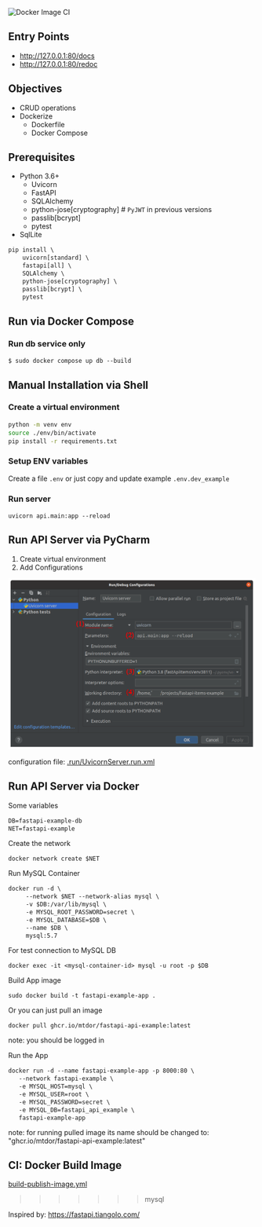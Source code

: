 ![Docker Image CI](https://github.com/mtdor/fastapi-api-example/actions/workflows/build-publish-image.yml/badge.svg)

## Entry Points
* http://127.0.0.1:80/docs
* http://127.0.0.1:80/redoc

## Objectives
* CRUD operations
* Dockerize
  * Dockerfile
  * Docker Compose

## Prerequisites
* Python 3.6+
  * Uvicorn
  * FastAPI
  * SQLAlchemy
  * python-jose[cryptography]  # `PyJWT` in previous versions
  * passlib[bcrypt]
  * pytest
* SqlLite

```shell
pip install \
    uvicorn[standard] \
    fastapi[all] \
    SQLAlchemy \
    python-jose[cryptography] \
    passlib[bcrypt] \
    pytest
```

## Run via Docker Compose


### Run db service only
```shell
$ sudo docker compose up db --build
```


## Manual Installation via Shell
### Create a virtual environment
```bash
python -m venv env
source ./env/bin/activate
pip install -r requirements.txt
```

### Setup ENV variables
Create a file `.env` or just copy and update example `.env.dev_example`
### Run server
```shell
uvicorn api.main:app --reload
```

## Run API Server via PyCharm
1) Create virtual environment
2) Add Configurations

![plot](./doc/pycharm_settings.png)

configuration file: [.run/UvicornServer.run.xml](.run/UvicornServer.run.xml)

## Run API Server via Docker
Some variables
```
DB=fastapi-example-db
NET=fastapi-example
```

Create the network
```
docker network create $NET
```

Run MySQL Container
```
docker run -d \
     --network $NET --network-alias mysql \
     -v $DB:/var/lib/mysql \
     -e MYSQL_ROOT_PASSWORD=secret \
     -e MYSQL_DATABASE=$DB \
     --name $DB \
     mysql:5.7
```


For test connection to MySQL DB
```
docker exec -it <mysql-container-id> mysql -u root -p $DB
```

Build App image
```
sudo docker build -t fastapi-example-app .
```
Or you can just pull an image
```shell
docker pull ghcr.io/mtdor/fastapi-api-example:latest
```
note: you should be logged in



Run the App
```
docker run -d --name fastapi-example-app -p 8000:80 \
   --network fastapi-example \
   -e MYSQL_HOST=mysql \
   -e MYSQL_USER=root \
   -e MYSQL_PASSWORD=secret \
   -e MYSQL_DB=fastapi_api_example \
   fastapi-example-app
```
note: for running pulled image its name should be changed to: "ghcr.io/mtdor/fastapi-api-example:latest"


## CI: Docker Build Image
[build-publish-image.yml](./.github/workflows/build-publish-image.yml)
>>>>>>> mysql

Inspired by: https://fastapi.tiangolo.com/